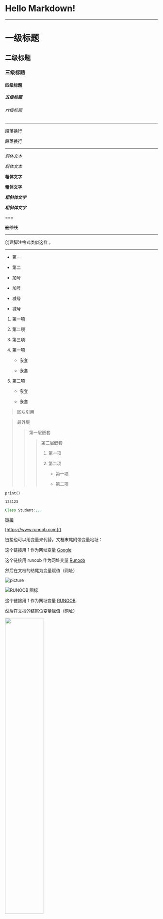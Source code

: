 # Hello Markdown!

---

# 一级标题

## 二级标题

### 三级标题

#### 四级标题

##### 五级标题

###### 六级标题

---

段落换行

段落换行  

---

*斜体文本*

_斜体文本_

**粗体文字**

__粗体文字__

***粗斜体文字***

___粗斜体文字___

===

~~删除线~~

---

创建脚注格式类似这样 。

---

* 第一

* 第二
+ 加号

+ 加号
- 减号

- 减号
1. 第一项

2. 第二项

3. 第三项

1. 第一项
   
   - 嵌套
   
   - 嵌套

2. 第二项
   
   - 嵌套
   
   - 嵌套

> 区块引用

> 最外层
> 
> > 第一层嵌套
> > 
> > > 第二层嵌套
> > > 
> > > 1. 第一项
> > > 
> > > 2. 第二项
> > >    
> > >    * 第一项
> > >    
> > >    * 第二项

`print()`

    123123

```java
Class Student:...
```

[链接](https://www.runoob.com)

[https://www.runoob.com]()



链接也可以用变量来代替，文档末尾附带变量地址：  

这个链接用  1  作为网址变量  [Google][1]  

这个链接用 runoob 作为网址变量  [Runoob][runoob]  

然后在文档的结尾为变量赋值（网址）  

[1]: http://www.google.com/  

[runoob]: http://www.runoob.com/



![picture](http://static.runoob.com/images/runoob-logo.png)

![RUNOOB 图标](http://static.runoob.com/images/runoob-logo.png "RUNOOB")

这个链接用  1  作为网址变量  [RUNOOB][1].  

然后在文档的结尾位变量赋值（网址）  

[1]: http://static.runoob.com/images/runoob-logo.png

<div>
<img  src="http://static.runoob.com/images/runoob-logo.png"  width="50%">
</div>


